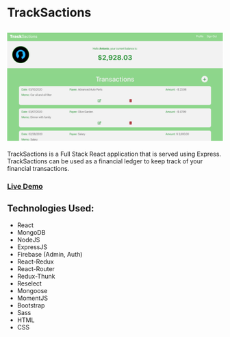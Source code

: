 # TrackSactions

![Tracksactions](/screenshot.png)
--
TrackSactions is a Full Stack React application that is served using Express. TrackSactions can be used as a financial ledger to keep track of your financial transactions.

### [Live Demo](https://tracksactions.herokuapp.com/)

Technologies Used:
--
* React
* MongoDB
* NodeJS
* ExpressJS
* Firebase (Admin, Auth)
* React-Redux
* React-Router
* Redux-Thunk
* Reselect
* Mongoose
* MomentJS
* Bootstrap
* Sass
* HTML
* CSS